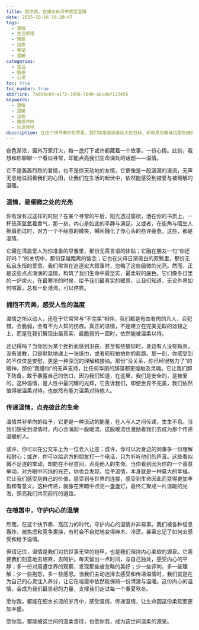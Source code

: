 ```yaml
---
title: 愿你我，在细水长流中感受温情
date: 2025-10-16 16:20:47
tags:
  - 温情
  - 生活感悟
  - 情感
  - 治愈
  - 希望
  - 温暖
categories:
  - 生活
  - 情感
  - 心灵
toc: true
toc_number: true
abbrlink: 7a8b9c0d-e1f2-3456-7890-abcdef123456
keywords:
  - 温情
  - 温暖
  - 治愈
  - 情感共鸣
  - 生活哲学
description: 在这个快节奏的世界里，我们常常追逐着远大的目标，却容易忽略身边那些细微而珍贵的温情。这篇文章，想和你一起放慢脚步，感受那些不经意间触动心弦的温暖瞬间，找回内心深处最柔软的力量。
---
```


夜色渐浓，窗外万家灯火，每一盏灯下或许都藏着一个故事，一份心情。此刻，我想和你聊聊一个看似寻常，却能点亮我们生命深处的话题——温情。

它不是轰轰烈烈的爱情，也不是惊天动地的友情，它更像是一股潺潺的溪流，无声无息地滋润着我们的心田，让我们在生活的起伏中，依然能感受到被爱与被理解的温暖。

### 温情，是细微之处的光亮

你有没有过这样的时刻？在某个寻常的午后，阳光透过窗棂，洒在你的书页上，一杯热茶氤氲着香气，那一刻，内心是如此的平静与满足。又或者，在街角与陌生人擦肩而过时，对方一个不经意的微笑，瞬间融化了你心头的些许疲惫。这些，都是温情。

它藏在清晨爱人为你准备的早餐里，那份无需言语的体贴；它融在朋友一句“你还好吗？”的关切中，那份穿越距离的惦念；它也在父母日渐斑白的双鬓里，那份无私且永恒的爱意。我们常常在追逐宏大叙事时，忽略了这些细微的光亮。然而，正是这些点点滴滴的温情，构筑了我们生命中最坚实、最柔软的底色。它们像冬日里的一炉炭火，在最寒冷的时候，给予我们最真实的暖意，让我们知道，无论外界如何喧嚣，总有一处港湾，可以停靠。

### 拥抱不完美，感受人性的温度

温情之所以动人，还在于它常常与“不完美”相伴。我们都是有血有肉的凡人，会犯错，会脆弱，会有不为人知的伤痕。真正的温情，不是建立在完美无瑕的滤镜之上，而是在我们展现出最真实、最脆弱的一面时，依然能被温柔以待。

还记得吗？当你因为某个挫折而感到沮丧，甚至有些狼狈时，身边有人没有指责，没有说教，只是默默地递上一张纸巾，或者轻轻拍拍你的肩膀。那一刻，你感受到的不仅仅是安慰，更是一种深沉的理解和接纳。那份“没关系，你已经很努力了”的眼神，那份“我懂你”的无声支持，比任何华丽的辞藻都更能触及灵魂。它让我们卸下防备，敢于暴露自己的伤口，因为我们知道，在这里，我们是安全的，是被爱的。这种温情，是人性中最闪耀的光辉，它告诉我们，即使世界不完美，我们依然值得被温柔对待，也依然有能力温柔对待他人。

### 传递温情，点亮彼此的生命

温情并非单向的给予，它更是一种流动的能量，在人与人之间传递，生生不息。当我们感受到温情时，内心会涌起一股暖流，这股暖流也激励着我们去成为那个传递温暖的人。

或许，你可以在公交车上为一位老人让座；或许，你可以对身边的同事多一份理解和耐心；或许，你可以给远方的朋友打一个电话，只为听听他们的声音。这些看似微不足道的举动，却能在不经意间，点亮他人的生命。当你看到因为你的一个善意举动，对方眼中闪烁的光芒，你也会发现，给予温情，本身就是一种莫大的幸福。它让我们感受到自己的价值，感受到与世界的连接，感受到生命因此而变得更加丰盈和有意义。这种传递，就像在黑暗中点亮一盏盏灯，最终汇聚成一片温暖的光海，照亮我们共同前行的道路。

### 在喧嚣中，守护内心的温情

然而，在这个快节奏、高压力的时代，守护内心的温情并非易事。我们被各种信息轰炸，被焦虑和竞争裹挟，有时会不自觉地变得麻木、冷漠，甚至忘记了如何去感受和给予温情。

但请记住，温情是我们对抗世事无常的铠甲，也是我们保持内心柔软的源泉。它需要我们刻意地去培养，去呵护。每天留出一点时间，与自己独处，感受内心的平静；多一份对周遭世界的观察，发现那些被忽略的美好；少一些评判，多一些理解；少一些抱怨，多一些感恩。当我们主动选择去感受和传递温情时，我们就是在为自己的心灵注入养分，让它在喧嚣中依然能保持一份清澈与温暖。这份内心的温情，会成为我们最坚韧的力量，支撑我们走过每一个春夏秋冬。

愿你我，都能在细水长流的岁月中，感受温情，传递温情，让生命因这份柔软而更加丰盛。

愿你我，都能被这世间的温柔善待，也愿你我，成为这世间温柔的源泉。
